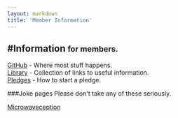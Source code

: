 ```yaml
---
layout: markdown
title: 'Member Information'
---
```

#Information <small>for members.</small>
---

[GitHub](https://github.com/ChelmsfordMakerspace) - Where most stuff happens.  
[Library](library) - Collection of links to useful information.  
[Pledges](pledges) - How to start a pledge.

###Joke pages
Please don't take any of these seriously.  

[Microwaveception](microwaveception)